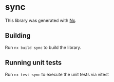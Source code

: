 # sync

This library was generated with [Nx](https://nx.dev).

## Building

Run `nx build sync` to build the library.

## Running unit tests

Run `nx test sync` to execute the unit tests via vitest

